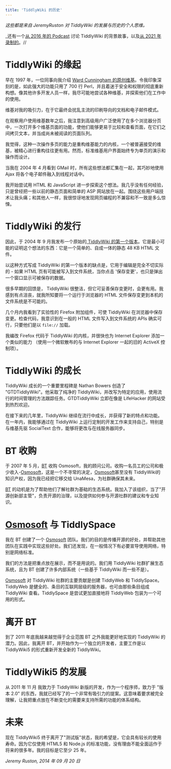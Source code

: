 ```yaml
---
title: 'TiddlyWiki 的历史'
---
```


_这些都是来自 JeremyRuston 对 TiddlyWiki 的发展与历史的个人思维。_

_还有一个[从 2016 年的 Podcast](https:_changelog.com/podcast/196) 讨论 TiddlyWiki 的背景故事，以及[从 2021 年录制的](https://twit.tv/shows/floss-weekly/episodes/620)。//

# TiddlyWiki 的缘起

早在 1997 年，一位同事向我介绍 [Ward Cunningham 的原创维基](http://c2.com/cgi/wiki)。令我印象深刻的是，如此强大的功能只用了 700 行 Perl，并且着迷于安全和权限的彻底重新构想。像其他许多开发人员一样，我尽可能地尝试各种维基，并探索他们在工作中的使用。

维基对我的吸引力，在于它最终会扰乱主流的印刷导向的文档和电子邮件模式。

在观察用户使用维基数年之后，我注意到高级用户广泛使用了在多个浏览器分页中，一次打​​开多个维基页面的功能，使他们能够更易于比较和查看页面，在它们之间拷贝文本，并当成尚未被阅读的页面队列。

我觉得，这种一次操作多页的能力是重构维基能力的内核，一个被普遍接受的维基，被精心进行重构往往更有用。然而，标准维基用户界面始终专为单页的演示和操作而设计。

当我在 2004 年 4 月看到 GMail 时，所有这些想法都汇集在一起，其巧妙地使用 Ajax 将各个电子邮件融入到线程对话中。

我开始尝试用 HTML 和 JavaScript 进一步探索这个想法。我几乎没有任何经验，只是曾经把一些以前的静态页面和简单的 ASP 网站放在一起。围绕这些用户端技术让我头痛；和其他人一样，我很惊讶地发现网页编程的不兼容和不一致是多么惊悚。

# TiddlyWiki 的发行

因此，于 2004 年 9 月我发布一个原始的[ TiddlyWiki 的第一个版本](https://classic.tiddlywiki.com/firstversion.html)。它是最小可能的证明这个想法的东西：它是一个简单的、自成一体的静态 48 KB HTML 文件。

以这种方式写成 TiddlyWiki 的第一个版本的缺点是，它用于编辑是完全不切实际的 - 如果 HTML 页有可能被写入到文件系统，当你点击 '保存变更'，也只是弹出一个窗口显示可被保存的数据。

很多早期的回馈是， TiddlyWiki 很整洁，但它可妥善保存变更时，会更有用。我感到有点沮丧，就我所知要将一个运行于浏览器的 HTML 文件保存变更到本机的文件系统是不可能的。

几个月内我看到了实验性的 Firefox 附加组件，可使 TiddlyWiki 在浏览器中保存变更。检查代码，我意识到在一般的 HTML 文件写入到文件系统的 APIs 确实可行，只要他们是以 `file://` 加载。

我编改 Firefox 代码于 TiddlyWiki 的内核，并很快也为 Internet Explorer 添加一个类似的能力 （使用一个微软散布的与 Internet Explorer 一起的旧的 ActiveX 控制项）。

# TiddlyWiki 的成长

TiddlyWiki 成长的一个重要里程碑是 Nathan Bowers 创造了 "GTDTiddlyWiki"。他采取了纯净的 TiddlyWiki，并改写为特定的应用，使用流行的时间管理的方法跟踪任务。GTDTiddlyWiki 立即在像是 LifeHacker 的网站受到热烈欢迎。

在接下来的几年里，TiddlyWiki 继续在流行中成长，并获得了新的特点和功能。在一年内，我能够通过在 TiddlyWiki 上运行定制的开发工作来支持自己，特别是与维基先驱 SocialText 合作，能够将更改与在线服务器同步。

# BT 收购

于 2007 年 5 月，[BT](#BT) 收购 Osmosoft，我的顾问公司。收购一名员工的公司和极少收入-[Osmosoft](#Osmosoft)，这是一个不寻常的决定，[Osmosoft](#Osmosoft)甚至没有 TiddlyWiki的 知识产权，因为我已经把它移交给 UnaMesa，为社群确保其未来。

[BT](#BT) 的动机是为了帮助他们了解社群为基础的生态系统。我加入了该组织，当了"开源创新部主管"，负责开源的治理，以及提供如何参与开源社群的建议和专业知识。

# [Osmosoft](#Osmosoft) 与 TiddlySpace

我在 BT 创建了一个 [Osmosoft](#Osmosoft) 团队。我们的目的是传播开源的好处，并帮助其他团队在实践中实现这些好处。我们还发现，在一般情况下有必要宣导使用网络，特别是网络标准。

我们的方法是把重点放在展示，而不是用说的。我们用 TiddlyWiki 社群扩展生态系统，且为 BT 创建了许多内部系统（一些基于 TiddlyWiki 而一些不是）。

[Osmosoft](#Osmosoft) 对 TiddlyWiki 社群的主要贡献是创建 TiddlyWeb 和 TiddlySpace。TiddlyWeb 是健全的、条目的互联网层级的服务器，也可由那些条目组成 TiddlyWiki 查看。TiddlySpace 是尝试更加直接地将 TiddlyWeb 包装为一个可用的形式。

# 离开 BT

到了 2011 年底我越来越觉得于企业范围 BT 之外我能更好地实现的 TiddlyWiki 的潜力。因此，我离开 BT，并开始作为一个独立的开发者，主要工作是以 TiddlyWiki5 的形式重新开发全新的 TiddlyWiki。

# TiddlyWiki5 的发展

从 2011 年 11 月 我致力于 TiddlyWiki 新版的开发，作为一个程序师，致力于 "版本 2.0" 的东西，我就已经写了的一个非常有吸引力的提案。这意味着要求被完全理解，让我把重点放在不断变化的需要来支持所需的功能的体系结构。

# 未来

现在 TiddlyWiki5 终于离开了"测试版"状态，我的希望是，它会具有较长的使用寿命。因为它仅使用 HTML5 和 Node.js 的标准功能，没有理由不能全面运作于将来的很多年。我的目标是它至少 25 年。

_Jeremy Ruston, 2014 年 09 月 20 日_

